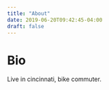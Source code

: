 ```yaml
---
title: "About"
date: 2019-06-20T09:42:45-04:00
draft: false
---
```


# Bio
Live in cincinnati, bike commuter.
